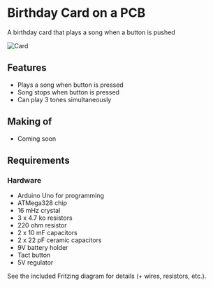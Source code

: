 # Birthday Card on a PCB

A birthday card that plays a song when a button is pushed

![](https://raw.github.com/jerwil/Birthday_Card/master/Birthday_Card_Photo.JPG "Card")

## Features

* Plays a song when button is pressed
* Song stops when button is pressed
* Can play 3 tones simultaneously

## Making of

* Coming soon

## Requirements

### Hardware

* Arduino Uno for programming
* ATMega328 chip
* 16 mHz crystal
* 3 x 4.7 ko resistors
* 220 ohm resistor
* 2 x 10 mF capacitors
* 2 x 22 pF ceramic capacitors
* 9V battery holder
* Tact button
* 5V regulator


See the included Fritzing diagram for details (+ wires, resistors, etc.).


